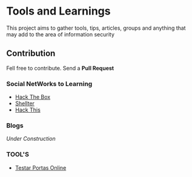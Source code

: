 # Tools and Learnings

This project aims to gather tools, tips, articles, groups and anything that may add to the area of information security

## Contribution

Fell free to contribute. Send a **Pull Request**

### Social NetWorks to Learning

* [Hack The Box](https://www.hackthebox.eu/)
* [Shellter](https://shellterlabs.com/pt/)
* [Hack This](https://www.hackthis.co.uk/)

### Blogs

*Under Construction*

### TOOL'S
* [Testar Portas Online](https://www.yougetsignal.com/tools/open-ports/)
